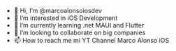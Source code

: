 - 👋 Hi, I’m @marcoalonsoiosdev
- 👀 I’m interested in iOS Development
- 🌱 I’m currently learning .net MAUI and Flutter
- 💞️ I’m looking to collaborate on big companies
- 📫 How to reach me mi YT Channel Marco Alonso iOS

<!---
marcoalonsoiosdev/marcoalonsoiosdev is a ✨ special ✨ repository because its `README.md` (this file) appears on your GitHub profile.
You can click the Preview link to take a look at your changes.
--->
